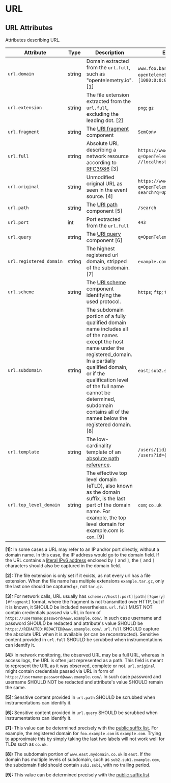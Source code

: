 <!--- Hugo front matter used to generate the website version of this page:
--->

<!-- NOTE: THIS FILE IS AUTOGENERATED. DO NOT EDIT BY HAND. -->
<!-- see templates/registry/markdown/attribute_namespace.md.j2 -->

# URL

## URL Attributes

Attributes describing URL.

| Attribute                                                   | Type   | Description                                                                                                                                                                                                                                                                                                   | Examples                                                                        | Stability                                                        |
| ----------------------------------------------------------- | ------ | ------------------------------------------------------------------------------------------------------------------------------------------------------------------------------------------------------------------------------------------------------------------------------------------------------------- | ------------------------------------------------------------------------------- | ---------------------------------------------------------------- |
| <a id="`url.domain`">`url.domain`</a>                       | string | Domain extracted from the `url.full`, such as "opentelemetry.io". [1]                                                                                                                                                                                                                                         | `www.foo.bar`; `opentelemetry.io`; `3.12.167.2`; `[1080:0:0:0:8:800:200C:417A]` | ![Experimental](https://img.shields.io/badge/-experimental-blue) |
| <a id="`url.extension`">`url.extension`</a>                 | string | The file extension extracted from the `url.full`, excluding the leading dot. [2]                                                                                                                                                                                                                              | `png`; `gz`                                                                     | ![Experimental](https://img.shields.io/badge/-experimental-blue) |
| <a id="`url.fragment`">`url.fragment`</a>                   | string | The [URI fragment](https://www.rfc-editor.org/rfc/rfc3986#section-3.5) component                                                                                                                                                                                                                              | `SemConv`                                                                       | ![Stable](https://img.shields.io/badge/-stable-lightgreen)       |
| <a id="`url.full`">`url.full`</a>                           | string | Absolute URL describing a network resource according to [RFC3986](https://www.rfc-editor.org/rfc/rfc3986) [3]                                                                                                                                                                                                 | `https://www.foo.bar/search?q=OpenTelemetry#SemConv`; `//localhost`             | ![Stable](https://img.shields.io/badge/-stable-lightgreen)       |
| <a id="`url.original`">`url.original`</a>                   | string | Unmodified original URL as seen in the event source. [4]                                                                                                                                                                                                                                                      | `https://www.foo.bar/search?q=OpenTelemetry#SemConv`; `search?q=OpenTelemetry`  | ![Experimental](https://img.shields.io/badge/-experimental-blue) |
| <a id="`url.path`">`url.path`</a>                           | string | The [URI path](https://www.rfc-editor.org/rfc/rfc3986#section-3.3) component [5]                                                                                                                                                                                                                              | `/search`                                                                       | ![Stable](https://img.shields.io/badge/-stable-lightgreen)       |
| <a id="`url.port`">`url.port`</a>                           | int    | Port extracted from the `url.full`                                                                                                                                                                                                                                                                            | `443`                                                                           | ![Experimental](https://img.shields.io/badge/-experimental-blue) |
| <a id="`url.query`">`url.query`</a>                         | string | The [URI query](https://www.rfc-editor.org/rfc/rfc3986#section-3.4) component [6]                                                                                                                                                                                                                             | `q=OpenTelemetry`                                                               | ![Stable](https://img.shields.io/badge/-stable-lightgreen)       |
| <a id="`url.registered_domain`">`url.registered_domain`</a> | string | The highest registered url domain, stripped of the subdomain. [7]                                                                                                                                                                                                                                             | `example.com`; `foo.co.uk`                                                      | ![Experimental](https://img.shields.io/badge/-experimental-blue) |
| <a id="`url.scheme`">`url.scheme`</a>                       | string | The [URI scheme](https://www.rfc-editor.org/rfc/rfc3986#section-3.1) component identifying the used protocol.                                                                                                                                                                                                 | `https`; `ftp`; `telnet`                                                        | ![Stable](https://img.shields.io/badge/-stable-lightgreen)       |
| <a id="`url.subdomain`">`url.subdomain`</a>                 | string | The subdomain portion of a fully qualified domain name includes all of the names except the host name under the registered_domain. In a partially qualified domain, or if the qualification level of the full name cannot be determined, subdomain contains all of the names below the registered domain. [8] | `east`; `sub2.sub1`                                                             | ![Experimental](https://img.shields.io/badge/-experimental-blue) |
| <a id="`url.template`">`url.template`</a>                   | string | The low-cardinality template of an [absolute path reference](https://www.rfc-editor.org/rfc/rfc3986#section-4.2).                                                                                                                                                                                             | `/users/{id}`; `/users/:id`; `/users?id={id}`                                   | ![Experimental](https://img.shields.io/badge/-experimental-blue) |
| <a id="`url.top_level_domain`">`url.top_level_domain`</a>   | string | The effective top level domain (eTLD), also known as the domain suffix, is the last part of the domain name. For example, the top level domain for example.com is `com`. [9]                                                                                                                                  | `com`; `co.uk`                                                                  | ![Experimental](https://img.shields.io/badge/-experimental-blue) |

**[1]:** In some cases a URL may refer to an IP and/or port directly, without a domain name. In this case, the IP address would go to the domain field. If the URL contains a [literal IPv6 address](https://www.rfc-editor.org/rfc/rfc2732#section-2) enclosed by `[` and `]`, the `[` and `]` characters should also be captured in the domain field.

**[2]:** The file extension is only set if it exists, as not every url has a file extension. When the file name has multiple extensions `example.tar.gz`, only the last one should be captured `gz`, not `tar.gz`.

**[3]:** For network calls, URL usually has `scheme://host[:port][path][?query][#fragment]` format, where the fragment is not transmitted over HTTP, but if it is known, it SHOULD be included nevertheless.
`url.full` MUST NOT contain credentials passed via URL in form of `https://username:password@www.example.com/`. In such case username and password SHOULD be redacted and attribute's value SHOULD be `https://REDACTED:REDACTED@www.example.com/`.
`url.full` SHOULD capture the absolute URL when it is available (or can be reconstructed). Sensitive content provided in `url.full` SHOULD be scrubbed when instrumentations can identify it.

**[4]:** In network monitoring, the observed URL may be a full URL, whereas in access logs, the URL is often just represented as a path. This field is meant to represent the URL as it was observed, complete or not.
`url.original` might contain credentials passed via URL in form of `https://username:password@www.example.com/`. In such case password and username SHOULD NOT be redacted and attribute's value SHOULD remain the same.

**[5]:** Sensitive content provided in `url.path` SHOULD be scrubbed when instrumentations can identify it.

**[6]:** Sensitive content provided in `url.query` SHOULD be scrubbed when instrumentations can identify it.

**[7]:** This value can be determined precisely with the [public suffix list](http://publicsuffix.org). For example, the registered domain for `foo.example.com` is `example.com`. Trying to approximate this by simply taking the last two labels will not work well for TLDs such as `co.uk`.

**[8]:** The subdomain portion of `www.east.mydomain.co.uk` is `east`. If the domain has multiple levels of subdomain, such as `sub2.sub1.example.com`, the subdomain field should contain `sub2.sub1`, with no trailing period.

**[9]:** This value can be determined precisely with the [public suffix list](http://publicsuffix.org).

